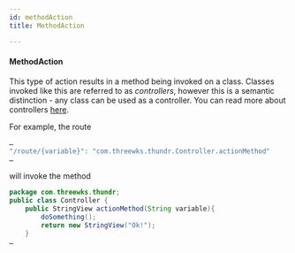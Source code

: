 ```yaml
---
id: methodAction
title: MethodAction

---
```


#### MethodAction

This type of action results in a method being invoked on a class.
Classes invoked like this are referred to as *controllers*, however this is a semantic distinction - any class can be used as a controller.
You can read more about controllers [here](controllers.html).

For example, the route

```java	
…
"/route/{variable}": "com.threewks.thundr.Controller.actionMethod"
…
```

will invoke the method

```java
package com.threewks.thundr;
public class Controller {
	public StringView actionMethod(String variable){
		doSomething();
		return new StringView("Ok!");
	}
…

```